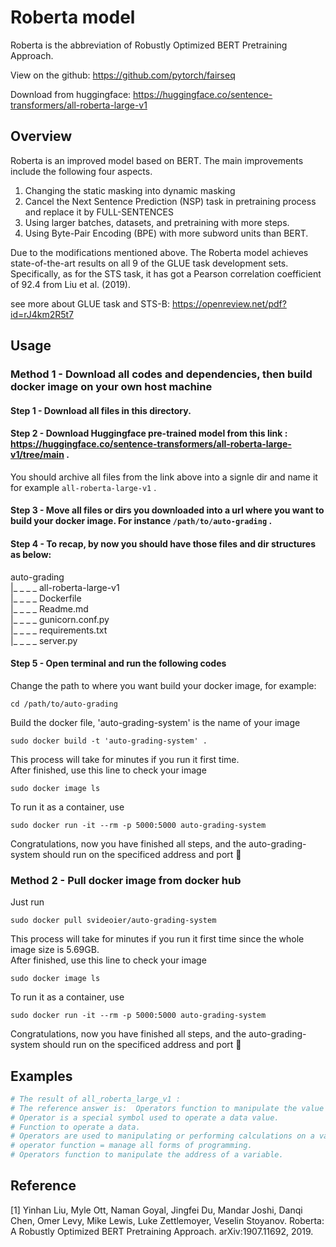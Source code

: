 # Roberta model
Roberta is the abbreviation of Robustly Optimized BERT Pretraining Approach.

View on the github: https://github.com/pytorch/fairseq

Download from huggingface: https://huggingface.co/sentence-transformers/all-roberta-large-v1

## Overview
Roberta is an improved model based on BERT. The main improvements include the following four aspects.
1. Changing the static masking into dynamic masking
2. Cancel the Next Sentence Prediction (NSP) task in pretraining process and replace it by FULL-SENTENCES
3. Using larger batches, datasets, and pretraining with more steps.
4. Using Byte-Pair Encoding (BPE) with more subword units than BERT.

Due to the modifications mentioned above. The Roberta model achieves state-of-the-art results on all 9 of the GLUE task development sets. Specifically, as for the STS task, it has got a Pearson correlation coefficient of 92.4 from Liu et al. (2019).

see more about GLUE task and STS-B: https://openreview.net/pdf?id=rJ4km2R5t7

## Usage
### Method 1 - Download all codes and dependencies, then build docker image on your own host machine
#### Step 1 - Download all files in this directory.
#### Step 2 - Download Huggingface pre-trained model from this link : https://huggingface.co/sentence-transformers/all-roberta-large-v1/tree/main .
You should archive all files from the link above into a signle dir and name it for example `all-roberta-large-v1` .
#### Step 3 - Move all files or dirs you downloaded into a url where you want to build your docker image. For instance `/path/to/auto-grading` .
#### Step 4 - To recap, by now you should have those files and dir structures as below:
auto-grading  
|_ _ _ _ all-roberta-large-v1  
|_ _ _ _ Dockerfile  
|_ _ _ _ Readme.md  
|_ _ _ _ gunicorn.conf.py  
|_ _ _ _ requirements.txt  
|_ _ _ _ server.py  
#### Step 5 - Open terminal and run the following codes
Change the path to where you want build your docker image, for example:
```
cd /path/to/auto-grading
```
Build the docker file, 'auto-grading-system' is the name of your image
```
sudo docker build -t 'auto-grading-system' .
```
This process will take for minutes if you run it first time.  
After finished, use this line to check your image
```
sudo docker image ls
```
To run it as a container, use
```
sudo docker run -it --rm -p 5000:5000 auto-grading-system
```

Congratulations, now you have finished all steps, and the auto-grading-system should run on the specificed address and port 🤗  
### Method 2 - Pull docker image from docker hub
Just run
```
sudo docker pull svideoier/auto-grading-system
```
This process will take for minutes if you run it first time since the whole image size is 5.69GB.  
After finished, use this line to check your image
```
sudo docker image ls
```
To run it as a container, use
```
sudo docker run -it --rm -p 5000:5000 auto-grading-system
```
Congratulations, now you have finished all steps, and the auto-grading-system should run on the specificed address and port 🤗  

## Examples
```python
# The result of all_roberta_large_v1 :
# The reference answer is:  Operators function to manipulate the value of a variable.
# Operator is a special symbol used to operate a data value. 		                         Score: 0.7710
# Function to operate a data. 		                                                     Score: 0.5999
# Operators are used to manipulating or performing calculations on a variable value. 		 Score: 0.8681
# operator function = manage all forms of programming. 		                             Score: 0.6263
# Operators function to manipulate the address of a variable. 		                     Score: 0.7348
```


## Reference
[1] Yinhan Liu, Myle Ott, Naman Goyal, Jingfei Du, Mandar Joshi, Danqi Chen, Omer Levy, Mike Lewis, Luke Zettlemoyer, Veselin Stoyanov. Roberta: A Robustly Optimized BERT Pretraining Approach. arXiv:1907.11692, 2019.
